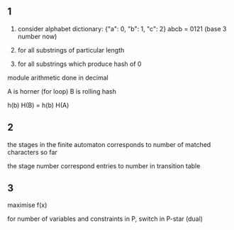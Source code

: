 <!-- SPDX-License-Identifier: zlib-acknowledgement -->

## 1
1. consider alphabet dictionary: {"a": 0, "b": 1, "c": 2}
abcb = 0121 (base 3 number now)

2. for all substrings of particular length

3. for all substrings which produce hash of 0

module arithmetic done in decimal

A is horner (for loop)
B is rolling hash

h(b)
H(B) = h(b)
H(A)

## 2
the stages in the finite automaton corresponds to number of matched characters so far

the stage number correspond entries to number in transition table

## 3
maximise f(x)

for number of variables and constraints in P, switch in P-star (dual)

